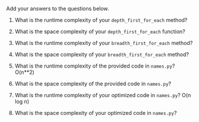 Add your answers to the questions below.

1. What is the runtime complexity of your `depth_first_for_each` method?

2. What is the space complexity of your `depth_first_for_each` function?

3. What is the runtime complexity of your `breadth_first_for_each` method?

4. What is the space complexity of your `breadth_first_for_each` method?


5. What is the runtime complexity of the provided code in `names.py`?
O(n**2)

6. What is the space complexity of the provided code in `names.py`?

7. What is the runtime complexity of your optimized code in `names.py`?
O(n log n)

8. What is the space complexity of your optimized code in `names.py`?
